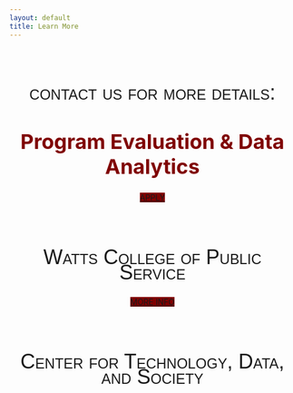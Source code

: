 ```yaml
---
layout: default
title: Learn More
---
```


<style>
h2 {
font-family: "Century Gothic", CenturyGothic, AppleGothic, sans-serif; 
  font-size: 36px; 
  font-style: normal; 
  font-variant: small-caps; 
  font-weight: 100;
  line-height: 26.4px;
  text-align: center;
}
h1 { 
  font-size: 36px;  
  color: maroon;
  text-align: center;
}
img {
  display: block;
  margin-left: auto;
  margin-right: auto;
}
.uk-button-primary{
   align: middle;
   background-color: maroon;
 }
 </style>
 

 
 <br>



## contact us for more details:


# Program Evaluation & Data Analytics

<center>
<a class="uk-button uk-button-primary" href="https://asuonline.asu.edu/online-degree-programs/graduate/program-evaluation-and-data-analytics-ms/">APPLY</a>
</center>
<br>
<br>


## Watts College of Public Service

<center>
<a class="uk-button uk-button-primary" href="https://publicservice.asu.edu/programs/ms/program-evaluation-and-data-analytics-ms">MORE INFO</a>
</center>
<br>
<br>

## Center for Technology, Data, and Society


<br>
